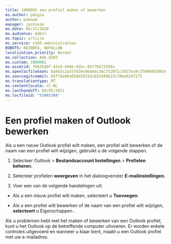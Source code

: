```yaml
---
title: 1800001 een profiel maken of bewerken
ms.author: pdigia
author: pebaum
manager: jackiesm
ms.date: 04/21/2020
ms.audience: Admin
ms.topic: article
ms.service: o365-administration
ROBOTS: NOINDEX, NOFOLLOW
localization_priority: Normal
ms.collection: Adm_O365
ms.custom: 1800001
ms.assetid: f08354bf-43c0-449a-91bc-85f76672550a
ms.openlocfilehash: ba562c2a31fd39c86debc36c7520f1c3d27ac0c370894929b566147d965f3ad7
ms.sourcegitcommit: b5f7da89a650d2915dc652449623c78be6247175
ms.translationtype: MT
ms.contentlocale: nl-NL
ms.lasthandoff: 08/05/2021
ms.locfileid: "53965384"
---
```

# <a name="create-or-edit-an-outlook-profile"></a>Een profiel maken of Outlook bewerken

Als u een nieuw Outlook profiel wilt maken, een profiel wilt bewerken of de naam van een profiel wilt wijzigen, gebruikt u de volgende stappen.
  
1. Selecteer Outlook  \> **Bestandsaccount Instellingen** \> **Profielen beheren.**
    
2. Selecteer profielen **weergeven** in het dialoogvenster **E-mailinstellingen.**
    
3. Voer een van de volgende handelingen uit:
    
  - Als u een nieuw profiel wilt maken, selecteert u **Toevoegen**.
    
  - Als u een profiel wilt bewerken of de naam van een profiel wilt wijzigen, **selecteert** u Eigenschappen .
    
Als u problemen hebt met het maken of bewerken van [](https://aka.ms/SaRA-OutlookSetupProfile) een Outlook profiel, kunt u het Outlook op de betreffende computer uitvoeren. Er worden enkele controles uitgevoerd en wanneer u klaar bent, maakt u een Outlook profiel met uw e-mailadres. 
  

